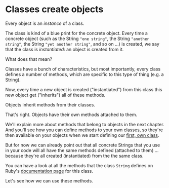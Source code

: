 # Classes create objects

Every object is an *instance* of a class.

The class is kind of a blue print for the concrete object. Every time a
concrete object (such as the String `"one string"`, the String `"another
string"`, the String `"yet another string"`, and so on ...) is created, we say
that the class is *instantiated*: an object is created from it.

What does that mean?

Classes have a bunch of characteristics, but most importantly, every class
defines a number of methods, which are specific to this type of thing (e.g. a
String).

Now, every time a new object is created ("instantiated") from this class this
new object get ("inherits") all of these methods.

<p class="note">
Objects inherit methods from their classes.
</p>

That's right. Objects have their own methods attached to them.

We'll explain more about methods that belong to objects in the next chapter.
And you'll see how you can define methods to your own classes, so they're then
available on your objects when we start defining our
[first, own class](/writing_classes).

But for now we can already point out that all concrete Strings that you use in
your code will all have the same methods defined (attached to them) ... because
they're all created (instantiated) from the the same class.

You can have a look at all the methods that the class `String` defines on
Ruby's [documentation page](http://ruby-doc.org/core-2.2.0/String.html) for this
class.

Let's see how we can use these methods.

